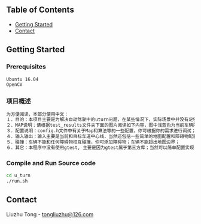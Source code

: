 <!-- TABLE OF CONTENTS -->

## Table of Contents

* [Getting Started](#getting-started)
* [Contact](#contact)

<!-- GETTING STARTED -->
## Getting Started

### Prerequisites
```sh
Ubuntu 16.04
OpenCV
```

### 项目概述
```sh
为方便阅读，本部分使用中文：
１．目的：本项目主要是为解决自动驾驶中的uturn问题，在某些情况下，实际场景中并没有足够的空间，车辆需要来回前进后退运动来实现uturn；在test_results文件夹下面有几种测试样例，包含宽道和窄道场景，调整config.h中的lane_gap进行实现；
２．MAP说明：请根据test_results文件夹下面的图片阅读如下内容，图中浅蓝色为当前车辆所在车道，浅蓝色的点代表中心线；绯红色代表目标车道（车道宽度为４ｍ，可配置config.h文件;图中黑色的点代表障碍物，因为通常道路中间是障碍物，当然，你也根据你的需求来进行配置；两条车道中间的距离可以在config.h中进行配置（lane_gap），用以实现狭窄路段的uturn和宽路段的uturn；
３．配置说明：config.h文件中有关于Map和算法等的一些配置，你可根据你的需求进行调试；
４．输入输出：输入主要是当前和目标车道中心线，当然还包括一些简单的地图配置和障碍物配置；输出主要是计算出的x, y, phi, kappa, v, a, steer;你可根据你的需求进行获取如前四项分别为位置　角度　曲率；
５．碰撞：车辆不能和任何障碍物相互碰撞，你可添加障碍物；车辆不能超出地图边界；
６．其它：本程序中没有使用gtest, 主要是因为gtest属于第三方库；当然可以简单配置实现；
```

### Compile and Run Source code
```sh
cd u_turn
./run.sh
```

<!-- CONTACT -->

## Contact
Liuzhu Tong - tongliuzhu@126.com
